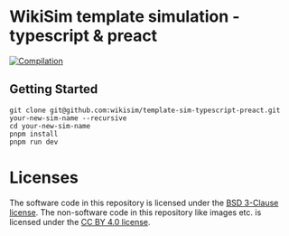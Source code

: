 
# WikiSim template simulation - typescript & preact

[![Compilation](https://github.com/wikisim/template-sim-typescript-preact/actions/workflows/run_tests.yaml/badge.svg)](https://github.com/wikisim/template-sim-typescript-preact/actions/workflows/run_tests.yaml)

## Getting Started

    git clone git@github.com:wikisim/template-sim-typescript-preact.git your-new-sim-name --recursive
    cd your-new-sim-name
    pnpm install
    pnpm run dev

# Licenses

The software code in this repository is licensed under the [BSD 3-Clause license](LICENSE-BSD-3-CLAUSE.md).
The non-software code in this repository like images etc. is licensed under the [CC BY 4.0 license](LICENSE-CC-BY-4.0.md).
